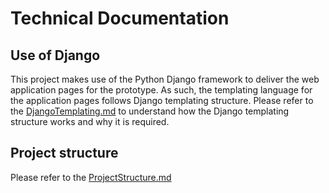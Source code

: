 # Technical Documentation

## Use of Django

This project makes use of the Python Django framework to deliver the web application pages for the prototype. As such, the templating language for the application pages follows Django templating structure. Please refer to the [DjangoTemplating.md](./DjangoTemplating.md) to understand how the Django templating structure works and why it is required.

## Project structure

Please refer to the [ProjectStructure.md](./projectSructure.md)
